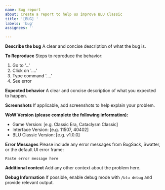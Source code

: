 ```yaml
---
name: Bug report
about: Create a report to help us improve BLU Classic
title: '[BUG] '
labels: 'bug'
assignees: ''

---
```


**Describe the bug**
A clear and concise description of what the bug is.

**To Reproduce**
Steps to reproduce the behavior:
1. Go to '...'
2. Click on '....'
3. Type command '....'
4. See error

**Expected behavior**
A clear and concise description of what you expected to happen.

**Screenshots**
If applicable, add screenshots to help explain your problem.

**WoW Version (please complete the following information):**
 - Game Version: [e.g. Classic Era, Cataclysm Classic]
 - Interface Version: [e.g. 11507, 40402]
 - BLU Classic Version: [e.g. v1.0.0]

**Error Messages**
Please include any error messages from BugSack, Swatter, or the default UI error frame:
```
Paste error message here
```

**Additional context**
Add any other context about the problem here.

**Debug Information**
If possible, enable debug mode with `/blu debug` and provide relevant output.